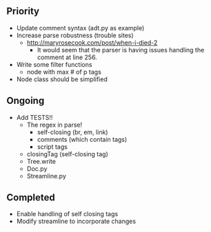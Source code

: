 Priority
---
* Update comment syntax (adt.py as example)
* Increase parse robustness (trouble sites)
    * http://maryrosecook.com/post/when-i-died-2
         * It would seem that the parser is having issues handling the comment at line 256.
* Write some filter functions
    * node with max # of p tags
* Node class should be simplified

Ongoing
---
* Add TESTS!!
    * The regex in parse!
        * self-closing (br, em, link)
        * comments (which contain tags)
        * script tags 
    * closingTag (self-closing tag)
    * Tree.write
    * Doc.py
    * Streamline.py

Completed
---
* Enable handling of self closing tags
* Modify streamline to incorporate changes
